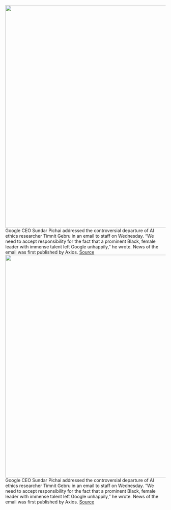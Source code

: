 <img src='https://cdn.vox-cdn.com/thumbor/DXvkXaqL6F3OJJqqlHPbJtgWygY=/0x0:5472x3648/1200x800/filters:focal(2299x1387:3173x2261)/cdn.vox-cdn.com/uploads/chorus_image/image/68486475/1147600084.jpg.0.jpg' width='700px' /><br/>
Google CEO Sundar Pichai addressed the controversial departure of AI ethics researcher Timnit Gebru in an email to staff on Wednesday. “We need to accept responsibility for the fact that a prominent Black, female leader with immense talent left Google unhappily,” he wrote. News of the email was first published by Axios.
<a href='https://www.theverge.com/2020/12/9/22165983/google-ceo-sundar-pichai-apology-timnit-gebru-exit'> Source <a/><img src='https://cdn.vox-cdn.com/thumbor/DXvkXaqL6F3OJJqqlHPbJtgWygY=/0x0:5472x3648/1200x800/filters:focal(2299x1387:3173x2261)/cdn.vox-cdn.com/uploads/chorus_image/image/68486475/1147600084.jpg.0.jpg' width='700px' /><br/>
Google CEO Sundar Pichai addressed the controversial departure of AI ethics researcher Timnit Gebru in an email to staff on Wednesday. “We need to accept responsibility for the fact that a prominent Black, female leader with immense talent left Google unhappily,” he wrote. News of the email was first published by Axios.
<a href='https://www.theverge.com/2020/12/9/22165983/google-ceo-sundar-pichai-apology-timnit-gebru-exit'> Source <a/>